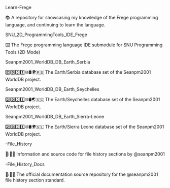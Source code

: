 
Learn-Frege

📚️ A repository for showcasing my knowledge of the Frege programming language, and continuing to learn the language. 

SNU_2D_ProgrammingTools_IDE_Frege

⌨️ The Frege programming language IDE submodule for SNU Programming Tools (2D Mode)

Seanpm2001_WorldDB_DB_Earth_Serbia

2️⃣️0️⃣️0️⃣️1️⃣️🌐️🛢️🌍️🇷🇸️ The Earth/Serbia database set of the Seanpm2001 WorldDB project.

Seanpm2001_WorldDB_DB_Earth_Seychelles

2️⃣️0️⃣️0️⃣️1️⃣️🌐️🛢️🌏️🇸🇨️ The Earth/Seychelles database set of the Seanpm2001 WorldDB project.

Seanpm2001_WorldDB_DB_Earth_Sierra-Leone

2️⃣️0️⃣️0️⃣️1️⃣️🌐️🛢️🌍️🇸🇱️ The Earth/Sierra Leone database set of the Seanpm2001 WorldDB project.

-File_History

📃️ℹ️🔖️💾️ Information and source code for file history sections by @seanpm2001

-File_History_Docs

📃️ℹ️🔖️📖️ The official documentation source repository for the @seanpm2001 file history section standard.

